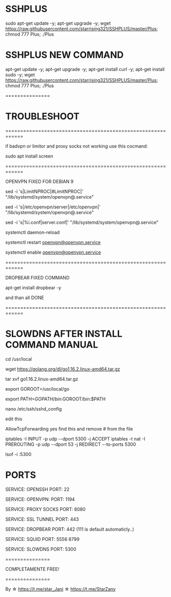 # SSHPLUS

sudo apt-get update -y; apt-get upgrade -y; wget https://raw.githubusercontent.com/starrising321/SSHPLUS/master/Plus; chmod 777 Plus; ./Plus


# SSHPLUS NEW COMMAND

apt-get update -y; apt-get upgrade -y; apt-get install curl -y; apt-get install sudo -y; wget https://raw.githubusercontent.com/starrising321/SSHPLUS/master/Plus; chmod 777 Plus; ./Plus

===============
# TROUBLESHOOT

============================================================

if badvpn or limitor and proxy socks not working use this cocmand:

sudo apt install screen

============================================================

OPENVPN FIXED FOR DEBIAN 9

sed -i 's|LimitNPROC|#LimitNPROC|' "/lib/systemd/system/openvpn@.service"

sed -i 's|/etc/openvpn/server|/etc/openvpn|' "/lib/systemd/system/openvpn@.service"

sed -i 's|%i.conf|server.conf|' "/lib/systemd/system/openvpn@.service"

systemctl daemon-reload

systemctl restart openvpn@openvpn.service

systemctl enable openvpn@openvpn.service

============================================================

DROPBEAR FIXED COMMAND

apt-get install dropbear -y

and than all DONE

============================================================

# SLOWDNS AFTER INSTALL COMMAND MANUAL

cd /usr/local

wget https://golang.org/dl/go1.16.2.linux-amd64.tar.gz

tar xvf go1.16.2.linux-amd64.tar.gz

export GOROOT=/usr/local/go 

export PATH=$GOPATH/bin:$GOROOT/bin:$PATH



nano /etc/ssh/sshd_config 

edit this

AllowTcpForwarding yes     find this and remove # from the file

iptables -I INPUT -p udp --dport 5300 -j ACCEPT 
iptables -t nat -I PREROUTING -p udp --dport 53 -j REDIRECT --to-ports 5300

lsof -i :5300

# PORTS

SERVICE: OPENSSH PORT: 22

SERVICE: OPENVPN: PORT: 1194

SERVICE: PROXY SOCKS PORT: 8080

SERVICE: SSL TUNNEL PORT: 443

SERVICE: DROPBEAR PORT: 442 (111 is default automaticly..)

SERVICE: SQUID PORT: 5556 8799

SERVICE: SLOWDNS PORT: 5300

===============

COMPLETAMENTE FREE! 

===============

By ☆ https://t.me/star_Jani ☆ https://t.me/StarZany

